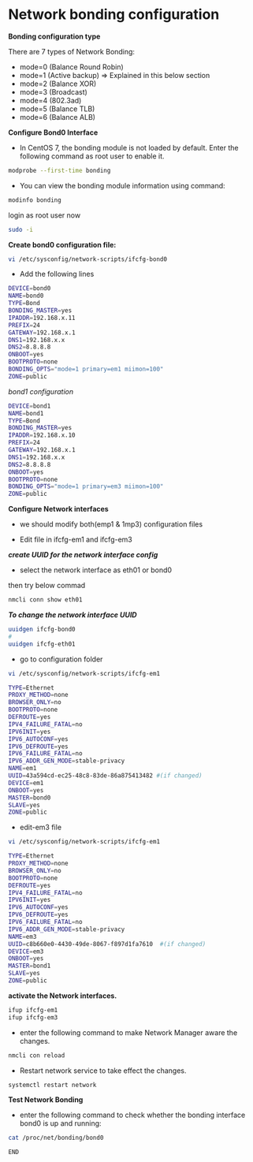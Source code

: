 # Network bonding configuration


**Bonding configuration type**

There are 7 types of Network Bonding:

* mode=0 (Balance Round Robin)
* mode=1 (Active backup) ⇒ Explained in this below section
* mode=2 (Balance XOR)
* mode=3 (Broadcast)
* mode=4 (802.3ad)
* mode=5 (Balance TLB)
* mode=6 (Balance ALB)

**Configure Bond0 Interface**

* In CentOS 7, the bonding module is not loaded by default. Enter the following command as root user to enable it.

```bash
modprobe --first-time bonding
```

* You can view the bonding module information using command:

```bash
modinfo bonding
```

login as root user now

```bash
sudo -i
```

**Create bond0 configuration file:**

```bash
vi /etc/sysconfig/network-scripts/ifcfg-bond0
```

- Add the following lines

```bash
DEVICE=bond0
NAME=bond0
TYPE=Bond
BONDING_MASTER=yes
IPADDR=192.168.x.11
PREFIX=24
GATEWAY=192.168.x.1
DNS1=192.168.x.x
DNS2=8.8.8.8
ONBOOT=yes
BOOTPROTO=none
BONDING_OPTS="mode=1 primary=em1 miimon=100"
ZONE=public
```
*bond1 configuration*

```bash
DEVICE=bond1
NAME=bond1
TYPE=Bond
BONDING_MASTER=yes
IPADDR=192.168.x.10
PREFIX=24
GATEWAY=192.168.x.1
DNS1=192.168.x.x
DNS2=8.8.8.8
ONBOOT=yes
BOOTPROTO=none
BONDING_OPTS="mode=1 primary=em3 miimon=100"
ZONE=public
```

**Configure Network interfaces**

- we should modify both(emp1 & 1mp3) configuration files

- Edit file in ifcfg-em1 and ifcfg-em3


**_create UUID for the network interface config_**

- select the network interface as eth01 or bond0

then try below commad

```bash
nmcli conn show eth01
```

**_To change the network interface UUID_**

```bash
uuidgen ifcfg-bond0 
#
uuidgen ifcfg-eth01
```
- go to configuration folder

```bash
vi /etc/sysconfig/network-scripts/ifcfg-em1
```

```bash
TYPE=Ethernet
PROXY_METHOD=none
BROWSER_ONLY=no
BOOTPROTO=none
DEFROUTE=yes
IPV4_FAILURE_FATAL=no
IPV6INIT=yes
IPV6_AUTOCONF=yes
IPV6_DEFROUTE=yes
IPV6_FAILURE_FATAL=no
IPV6_ADDR_GEN_MODE=stable-privacy
NAME=em1
UUID=43a594cd-ec25-48c8-83de-86a875413482 #(if changed)
DEVICE=em1
ONBOOT=yes
MASTER=bond0
SLAVE=yes
ZONE=public
```
* edit-em3 file

```bash
vi /etc/sysconfig/network-scripts/ifcfg-em1
```

```bash
TYPE=Ethernet
PROXY_METHOD=none
BROWSER_ONLY=no
BOOTPROTO=none
DEFROUTE=yes
IPV4_FAILURE_FATAL=no
IPV6INIT=yes
IPV6_AUTOCONF=yes
IPV6_DEFROUTE=yes
IPV6_FAILURE_FATAL=no
IPV6_ADDR_GEN_MODE=stable-privacy
NAME=em3
UUID=c8b660e0-4430-49de-8067-f897d1fa7610  #(if changed)
DEVICE=em3
ONBOOT=yes
MASTER=bond1
SLAVE=yes
ZONE=public
```



**activate the Network interfaces.**

```bash
ifup ifcfg-em1
ifup ifcfg-em3
```

* enter the following command to make Network Manager aware the changes.


```bash
nmcli con reload
```

* Restart network service to take effect the changes.

```bash
systemctl restart network
```

**Test Network Bonding**

- enter the following command to check whether the bonding interface bond0 is up and running:


```bash
cat /proc/net/bonding/bond0
```

`END`


